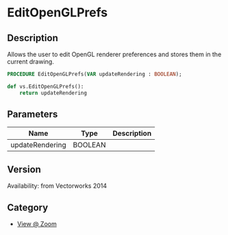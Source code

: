 # EditOpenGLPrefs

## Description
Allows the user to edit OpenGL renderer preferences and stores them in the current drawing.

```pascal
PROCEDURE EditOpenGLPrefs(VAR updateRendering : BOOLEAN);
```

```python
def vs.EditOpenGLPrefs():
    return updateRendering
```

## Parameters
|Name|Type|Description|
|---|---|---|
|updateRendering|BOOLEAN|   |

## Version
Availability: from Vectorworks 2014

## Category
* [View @ Zoom](../Categories/View%20-%20Zoom.md)
